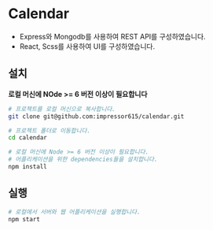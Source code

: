 # Calendar

- Express와 Mongodb를 사용하여 REST API를 구성하였습니다.
- React, Scss를 사용하여 UI를 구성하였습니다.


## 설치

**로컬 머신에 NOde >= 6 버전 이상이 필요합니다**

```bash
# 프로젝트를 로컬 머신으로 복사합니다.
git clone git@github.com:impressor615/calendar.git

# 프로젝트 폴더로 이동합니다.
cd calendar

# 로컬 머신에 Node >= 6 버전 이상이 필요합니다.
# 어플리케이션을 위한 dependencies들을 설치합니다.
npm install
```

## 실행

```bash
# 로컬에서 서버와 웹 어플리케이션을 실행합니다.
npm start
```